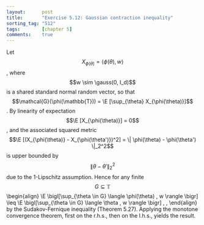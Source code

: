 ```yaml
---
layout:      post
title:       "Exercise 5.12: Gaussian contraction inequality"
sorting_tag: "512"
tags:        [chapter 5]
comments:    true
---
```


Let $$X_{\phi(\theta)} = \langle \phi(\theta), w \rangle$$, where
$$w \sim \gauss(0, I_d)$$ is a shared standard normal random vector, so that
$$\mathcal{G}(\phi(\mathbb{T})) = \E [\sup_{\theta} X_{\phi(\theta)}]$$.
By linearity of expectation $$\E [X_{\phi(\theta)}] = 0$$, and the associated
squared metric
$$\E [(X_{\phi(\theta)} - X_{\phi(\theta')})^2] = \| \phi(\theta) - \phi(\theta') \|_2^2$$
is upper bounded by $$\| \theta - \theta' \|_2^2$$ due to the 1-Lipschitz
assumption. Hence for any finite $$G \subseteq \mathbb{T}$$
\begin{align}
  \E \bigl[\sup\_{\theta \in G} \langle \phi(\theta) , w \rangle \bigr]
  \leq
  \E \bigl[\sup\_{\theta \in G} \langle \theta , w \rangle \bigr]
  \, ,
\end{align}
by the Sudakov-Fernique inequality (Theorem 5.27). Applying the monotone
convergence theorem, first on the r.h.s., then on the l.h.s., yields the result.
